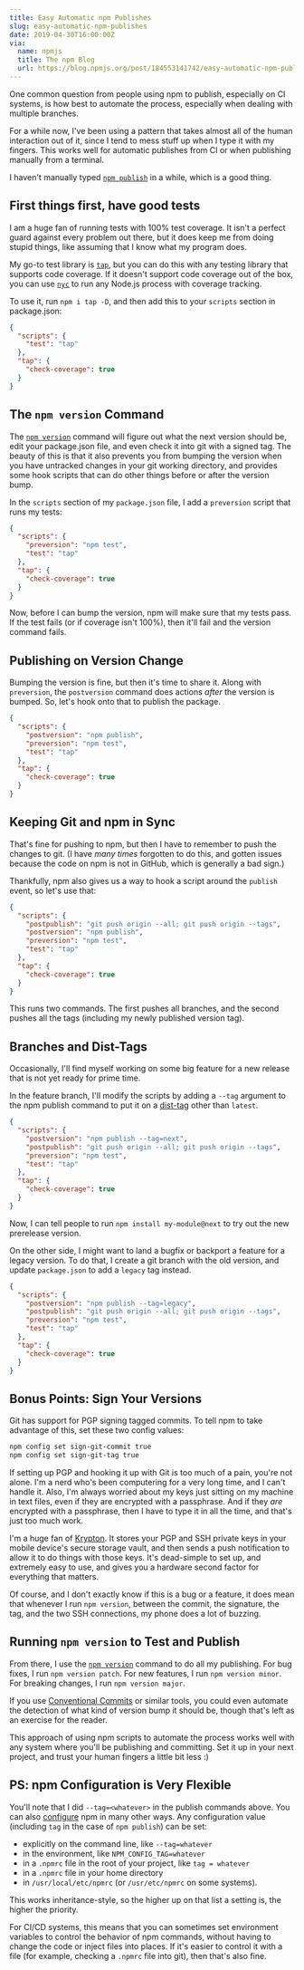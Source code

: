 ```yaml
---
title: Easy Automatic npm Publishes
slug: easy-automatic-npm-publishes
date: 2019-04-30T16:00:00Z
via:
  name: npmjs
  title: The npm Blog
  url: https://blog.npmjs.org/post/184553141742/easy-automatic-npm-publishes
---
```




One common question from people using npm to publish, especially on CI systems,
is how best to automate the process, especially when dealing with multiple
branches.

For a while now, I've been using a pattern that takes almost all of the human
interaction out of it, since I tend to mess stuff up when I type it with my
fingers.  This works well for automatic publishes from CI or when publishing
manually from a terminal.

I haven't manually typed [`npm
publish`](https://docs.npmjs.com/cli/publish) in a while, which is a good
thing.

## First things first, have good tests

I am a huge fan of running tests with 100% test coverage.  It isn't a perfect
guard against every problem out there, but it does keep me from doing stupid
things, like assuming that I know what my program does.

My go-to test library is [`tap`](https:/www.node-tap.org/), but you can do this
with any testing library that supports code coverage.  If it doesn't support
code coverage out of the box, you can use [`nyc`](https://istanbul.js.org/) to
run any Node.js process with coverage tracking.

To use it, run `npm i tap -D`, and then add this to your `scripts` section in
package.json:

```json
{
  "scripts": {
    "test": "tap"
  },
  "tap": {
    "check-coverage": true
  }
}
```

## The `npm version` Command

The [`npm version`](https://docs.npmjs.com/cli/version) command will
figure out what the next version should be, edit your package.json file, and
even check it into git with a signed tag.  The beauty of this is that it also
prevents you from bumping the version when you have untracked changes in your
git working directory, and provides some hook scripts that can do other things
before or after the version bump.

In the `scripts` section of my `package.json` file, I add a `preversion` script
that runs my tests:

```json
{
  "scripts": {
    "preversion": "npm test",
    "test": "tap"
  },
  "tap": {
    "check-coverage": true
  }
}
```

Now, before I can bump the version, npm will make sure that my tests pass.  If
the test fails (or if coverage isn't 100%), then it'll fail and the version
command fails.

## Publishing on Version Change

Bumping the version is fine, but then it's time to share it.  Along with
`preversion`, the `postversion` command does actions _after_ the version is
bumped.  So, let's hook onto that to publish the package.

```json
{
  "scripts": {
    "postversion": "npm publish",
    "preversion": "npm test",
    "test": "tap"
  },
  "tap": {
    "check-coverage": true
  }
}
```

## Keeping Git and npm in Sync

That's fine for pushing to npm, but then I have to remember to push the changes
to git.  (I have _many times_ forgotten to do this, and gotten issues because
the code on npm is not in GitHub, which is generally a bad sign.)

Thankfully, npm also gives us a way to hook a script around the `publish`
event, so let's use that:

```json
{
  "scripts": {
    "postpublish": "git push origin --all; git push origin --tags",
    "postversion": "npm publish",
    "preversion": "npm test",
    "test": "tap"
  },
  "tap": {
    "check-coverage": true
  }
}
```

This runs two commands.  The first pushes all branches, and the second pushes
all the tags (including my newly published version tag).

## Branches and Dist-Tags

Occasionally, I'll find myself working on some big feature for a new release
that is not yet ready for prime time.

In the feature branch, I'll modify the scripts by adding a `--tag` argument to
the npm publish command to put it on a
[dist-tag](https://docs.npmjs.com/cli/dist-tag) other than `latest`.

```json
{
  "scripts": {
    "postversion": "npm publish --tag=next",
    "postpublish": "git push origin --all; git push origin --tags",
    "preversion": "npm test",
    "test": "tap"
  },
  "tap": {
    "check-coverage": true
  }
}
```

Now, I can tell people to run `npm install my-module@next` to try out the new
prerelease version.

On the other side, I might want to land a bugfix or backport a feature for a
legacy version.  To do that, I create a git branch with the old version, and
update `package.json` to add a `legacy` tag instead.

```json
{
  "scripts": {
    "postversion": "npm publish --tag=legacy",
    "postpublish": "git push origin --all; git push origin --tags",
    "preversion": "npm test",
    "test": "tap"
  },
  "tap": {
    "check-coverage": true
  }
}
```

## Bonus Points: Sign Your Versions

Git has support for PGP signing tagged commits.  To tell npm to take advantage
of this, set these two config values:

```bash
npm config set sign-git-commit true
npm config set sign-git-tag true
```

If setting up PGP and hooking it up with Git is too much of a pain, you're not
alone.  I'm a nerd who's been computering for a very long time, and I can't
handle it.  Also, I'm always worried about my keys just sitting on my machine
in text files, even if they are encrypted with a passphrase.  And if they _are_
encrypted with a passphrase, then I have to type it in all the time, and that's
just too much work.

I'm a huge fan of [Krypton](https://krypt.co/).  It stores your PGP and SSH
private keys in your mobile device's secure storage vault, and then sends a
push notification to allow it to do things with those keys.  It's dead-simple
to set up, and extremely easy to use, and gives you a hardware second factor
for everything that matters.

Of course, and I don't exactly know if this is a bug or a feature, it does mean
that whenever I run `npm version`, between the commit, the signature, the tag,
and the two SSH connections, my phone does a lot of buzzing.

## Running `npm version` to Test and Publish

From there, I use the [`npm version`](https://docs.npmjs.com/cli/version)
command to do all my publishing.  For bug fixes, I run `npm version patch`.
For new features, I run `npm version minor`.  For breaking changes, I run `npm
version major`.

If you use [Conventional Commits](https://www.conventionalcommits.org/) or
similar tools, you could even automate the detection of what kind of version
bump it should be, though that's left as an exercise for the reader.

This approach of using npm scripts to automate the process works well with any
system where you'll be publishing and committing.  Set it up in your next
project, and trust your human fingers a little bit less :)

## PS: npm Configuration is Very Flexible

You'll note that I did `--tag=<whatever>` in the publish commands above.  You
can also [configure](https://docs.npmjs.com/misc/config) npm in many other
ways.  Any configuration value (including `tag` in the case of `npm publish`)
can be set:

- explicitly on the command line, like `--tag=whatever`
- in the environment, like `NPM_CONFIG_TAG=whatever`
- in a `.npmrc` file in the root of your project, like `tag = whatever`
- in a `.npmrc` file in your home directory
- in `/usr/local/etc/npmrc` (or `/usr/etc/npmrc` on some systems).

This works inheritance-style, so the higher up on that list a setting is, the
higher the priority.

For CI/CD systems, this means that you can sometimes set environment variables
to control the behavior of npm commands, without having to change the code or
inject files into places.  If it's easier to control it with a file (for
example, checking a `.npmrc` file into git), then that's also fine.

